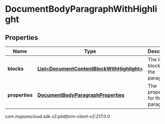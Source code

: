 # DocumentBodyParagraphWithHighlight


## Properties

| Name | Type | Description | Notes |
| ------------ | ------------- | ------------- | ------------- |
| **blocks** | [**List&lt;DocumentContentBlockWithHighlight&gt;**](DocumentContentBlockWithHighlight) | The list of blocks for the paragraph. |  |
| **properties** | [**DocumentBodyParagraphProperties**](DocumentBodyParagraphProperties) | The properties for the paragraph. |  [optional] |




_com.mypurecloud.sdk.v2:platform-client-v2:217.0.0_
